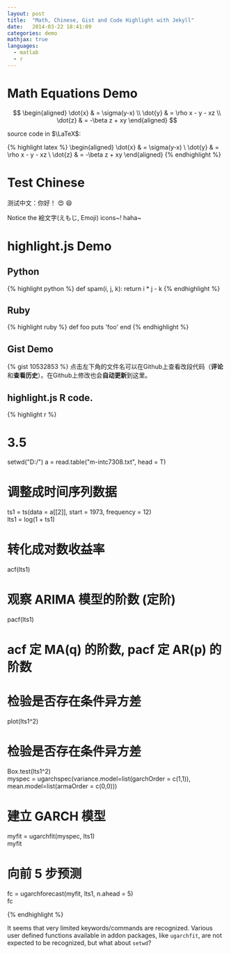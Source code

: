 ```yaml
---
layout: post
title:  "Math, Chinese, Gist and Code Highlight with Jekyll"
date:   2014-03-22 18:41:09
categories: demo
mathjax: true
languages:
  - matlab
  - r
---
```


# Math Equations Demo

$$ \begin{aligned} \dot{x} & = \sigma(y-x) \\ \dot{y} & = \rho x - y - xz \\ \dot{z} & = -\beta z + xy \end{aligned} $$

source code in $\LaTeX$:

{% highlight latex %}
\begin{aligned} \dot{x} & = \sigma(y-x) \\ 
\dot{y} & = \rho x - y - xz \\ 
\dot{z} & = -\beta z + xy \end{aligned}
{% endhighlight %}

# Test Chinese

测试中文：你好！
:heart_eyes:
:smile:

Notice the 絵文字(えもじ, Emoji) icons~!
haha~

# highlight.js Demo

## Python
{% highlight python %}
def spam(i, j, k):
	return i * j - k
{% endhighlight %}

## Ruby
{% highlight ruby %}
def foo
  puts 'foo'
end
{% endhighlight %}


## Gist Demo
{% gist 10532853 %}
点击左下角的文件名可以在Github上查看改段代码（**评论**和**查看历史**）。在Github上修改也会**自动更新**到这里。

## highlight.js R code.

{% highlight r %}
#  3.5
setwd("D:/")
a = read.table("m-intc7308.txt", head = T)
# 调整成时间序列数据
ts1 = ts(data = a[[2]], start = 1973, frequency = 12)	
lts1 = log(1 + ts1)
# 转化成对数收益率
acf(lts1)
# 观察 ARIMA 模型的阶数 (定阶)
pacf(lts1)
# acf 定 MA(q) 的阶数, pacf 定 AR(p) 的阶数
# 检验是否存在条件异方差
plot(lts1^2)
# 检验是否存在条件异方差
Box.test(lts1^2)										
myspec = ugarchspec(variance.model=list(garchOrder = c(1,1)), 
    mean.model=list(armaOrder = c(0,0)))
# 建立 GARCH 模型
myfit = ugarchfit(myspec, lts1)							
myfit
# 向前 5 步预测
fc = ugarchforecast(myfit, lts1, n.ahead = 5)			
fc

{% endhighlight %}

It seems that very limited keywords/commands are recognized. Various user defined functions available in addon packages, like `ugarchfit`, are not expected to be recognized, but what about `setwd`?